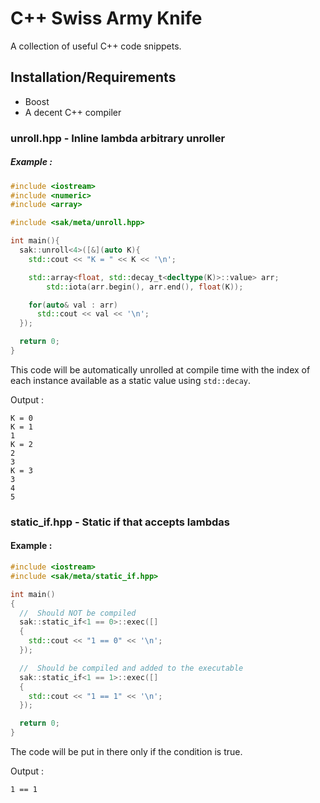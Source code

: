 # C++ Swiss Army Knife

A collection of useful C++ code snippets.

## Installation/Requirements

-	Boost
-	A decent C++ compiler

### unroll.hpp - Inline lambda arbitrary unroller

##### Example :

```C++
#include <iostream>
#include <numeric>
#include <array>

#include <sak/meta/unroll.hpp>

int main(){
  sak::unroll<4>([&](auto K){
    std::cout << "K = " << K << '\n';

    std::array<float, std::decay_t<decltype(K)>::value> arr;
		std::iota(arr.begin(), arr.end(), float(K));

    for(auto& val : arr)
      std::cout << val << '\n';
  });

  return 0;
}
```

This code will be automatically unrolled at compile time with the index of each instance available as a static value using `std::decay`.

Output :

```
K = 0
K = 1
1
K = 2
2
3
K = 3
3
4
5
```

### static_if.hpp - Static if that accepts lambdas

#### Example :

```C++
#include <iostream>
#include <sak/meta/static_if.hpp>

int main()
{
  //  Should NOT be compiled
  sak::static_if<1 == 0>::exec([]
  {
    std::cout << "1 == 0" << '\n';
  });

  //  Should be compiled and added to the executable
  sak::static_if<1 == 1>::exec([]
  {
    std::cout << "1 == 1" << '\n';
  });

  return 0;
}
```

The code will be put in there only if the condition is true.

Output :

```
1 == 1
```